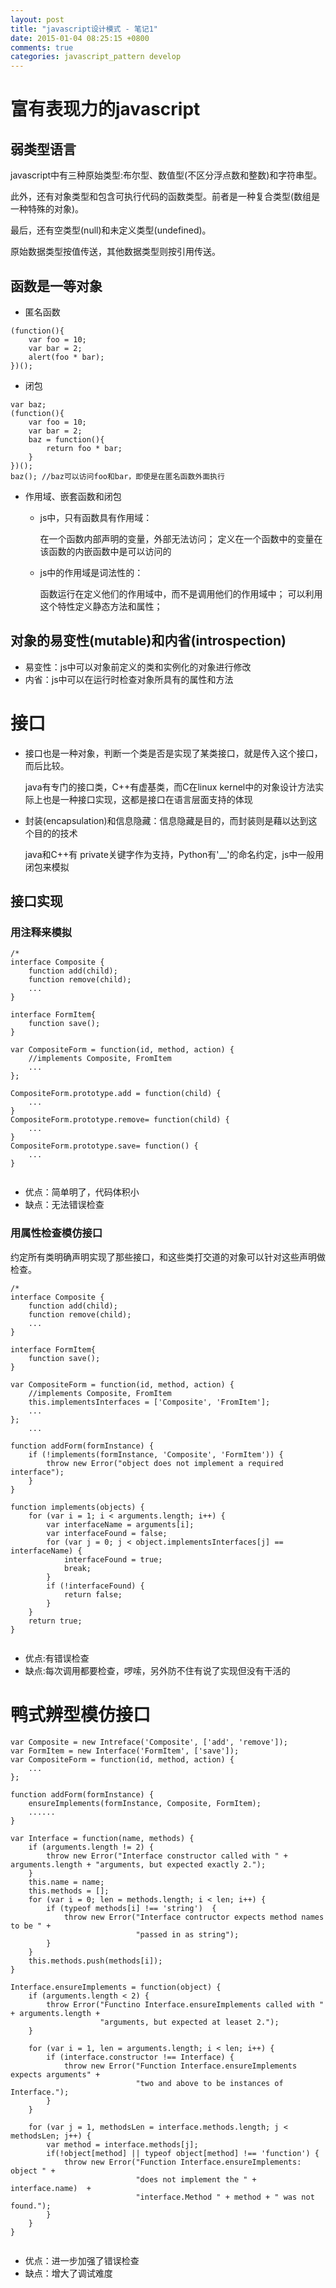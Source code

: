 ```yaml
---
layout: post
title: "javascript设计模式 - 笔记1"
date: 2015-01-04 08:25:15 +0800
comments: true
categories: javascript_pattern develop
---
```

# 富有表现力的javascript

## 弱类型语言

javascript中有三种原始类型:布尔型、数值型(不区分浮点数和整数)和字符串型。

此外，还有对象类型和包含可执行代码的函数类型。前者是一种复合类型(数组是一种特殊的对象)。

最后，还有空类型(null)和未定义类型(undefined)。

原始数据类型按值传送，其他数据类型则按引用传送。

## 函数是一等对象

* 匿名函数


```
(function(){
    var foo = 10;
    var bar = 2;
    alert(foo * bar);
})();

```

* 闭包


```
var baz;
(function(){
    var foo = 10;
    var bar = 2;
    baz = function(){
        return foo * bar;
    }
})();
baz(); //baz可以访问foo和bar，即使是在匿名函数外面执行

```

* 作用域、嵌套函数和闭包

    * js中，只有函数具有作用域：

        在一个函数内部声明的变量，外部无法访问；
        定义在一个函数中的变量在该函数的内嵌函数中是可以访问的

    * js中的作用域是词法性的：

        函数运行在定义他们的作用域中，而不是调用他们的作用域中；
        可以利用这个特性定义静态方法和属性；

## 对象的易变性(mutable)和内省(introspection)

* 易变性：js中可以对象前定义的类和实例化的对象进行修改
* 内省：js中可以在运行时检查对象所具有的属性和方法

# 接口

* 接口也是一种对象，判断一个类是否是实现了某类接口，就是传入这个接口，而后比较。

    java有专门的接口类，C++有虚基类，而C在linux kernel中的对象设计方法实际上也是一种接口实现，这都是接口在语言层面支持的体现

* 封装(encapsulation)和信息隐藏：信息隐藏是目的，而封装则是藉以达到这个目的的技术

    java和C++有 private关键字作为支持，Python有'__'的命名约定，js中一般用闭包来模拟

## 接口实现

### 用注释来模拟


```
/*
interface Composite {
    function add(child);
    function remove(child);
    ...
}

interface FormItem{
    function save();
}

var CompositeForm = function(id, method, action) {
    //implements Composite, FromItem
    ...
};

CompositeForm.prototype.add = function(child) {
    ...
}
CompositeForm.prototype.remove= function(child) {
    ...
}
CompositeForm.prototype.save= function() {
    ...
}


```

* 优点：简单明了，代码体积小
* 缺点：无法错误检查

### 用属性检查模仿接口

约定所有类明确声明实现了那些接口，和这些类打交道的对象可以针对这些声明做检查。


```
/*
interface Composite {
    function add(child);
    function remove(child);
    ...
}

interface FormItem{
    function save();
}

var CompositeForm = function(id, method, action) {
    //implements Composite, FromItem
    this.implementsInterfaces = ['Composite', 'FromItem'];
    ...
};
    ...

function addForm(formInstance) {
    if (!implements(formInstance, 'Composite', 'FormItem')) {
        throw new Error("object does not implement a required interface");
    }
}

function implements(objects) {
    for (var i = 1; i < arguments.length; i++) {
        var interfaceName = arguments[i];
        var interfaceFound = false;
        for (var j = 0; j < object.implementsInterfaces[j] == interfaceName) {
            interfaceFound = true;
            break;
        }
        if (!interfaceFound) {
            return false;
        }
    }
    return true;
}


```

* 优点:有错误检查
* 缺点:每次调用都要检查，啰嗦，另外防不住有说了实现但没有干活的

# 鸭式辨型模仿接口


```
var Composite = new Intreface('Composite', ['add', 'remove']);
var FormItem = new Interface('FormItem', ['save']);
var CompositeForm = function(id, method, action) {
    ...
};

function addForm(formInstance) {
    ensureImplements(formInstance, Composite, FormItem);
    ......
}

var Interface = function(name, methods) {
    if (arguments.length != 2) {
        throw new Error("Interface constructor called with " + arguments.length + "arguments, but expected exactly 2.");
    }
    this.name = name;
    this.methods = [];
    for (var i = 0; len = methods.length; i < len; i++) {
        if (typeof methods[i] !== 'string')  {
            throw new Error("Interface contructor expects method names to be " +
                            "passed in as string");
        }
    }
    this.methods.push(methods[i]);
}

Interface.ensureImplements = function(object) {
    if (arguments.length < 2) {
        throw Error("Functino Interface.ensureImplements called with " + arguments.length +
                    "arguments, but expected at leaset 2.");
    }

    for (var i = 1, len = arguments.length; i < len; i++) {
        if (interface.constructor !== Interface) {
            throw new Error("Function Interface.ensureImplements expects arguments" +
                            "two and above to be instances of Interface.");
        } 
    }

    for (var j = 1, methodsLen = interface.methods.length; j < methodsLen; j++) {
        var method = interface.methods[j];
        if(!object[method] || typeof object[method] !== 'function') {
            throw new Error("Function Interface.ensureImplements: object " +
                            "does not implement the " + interface.name)  +
                            "interface.Method " + method + " was not found.");
        }
    }
}


```

* 优点：进一步加强了错误检查
* 缺点：增大了调试难度

